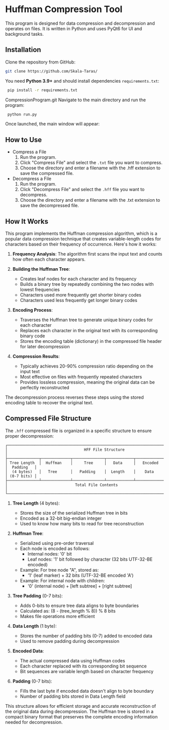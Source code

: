 # Huffman Compression Tool
This program is designed for data compression and decompression and operates on files. It is written in Python and uses PyQt6 for UI and background tasks.

## Installation
Clone the repository from GitHub:

```bash
git clone https://github.com/Skala-Taras/
```
You need __Python 3.9+__ and should install dependencies `requirements.txt`:
``` bash
 pip install -r requirements.txt
```
CompressionProgram.git
Navigate to the main directory and run the program:

```bash
 python run.py 
```

Once launched, the main window will appear:


## How to Use
- Compress a File
  1. Run the program.
  2. Click "Compress File" and select the `.txt` file you want to compress.
  3. Choose the directory and enter a filename with the .hff extension to save the compressed file.
- Decompress a File
  1. Run the program.
  2. Click "Decompress File" and select the `.hff` file you want to decompress.
  3. Choose the directory and enter a filename with the .txt extension to save the decompressed file.

## How It Works

This program implements the Huffman compression algorithm, which is a popular data compression technique that creates variable-length codes for characters based on their frequency of occurrence. Here's how it works:

1. **Frequency Analysis**: The algorithm first scans the input text and counts how often each character appears.

2. **Building the Huffman Tree**:
   - Creates leaf nodes for each character and its frequency
   - Builds a binary tree by repeatedly combining the two nodes with lowest frequencies
   - Characters used more frequently get shorter binary codes
   - Characters used less frequently get longer binary codes

3. **Encoding Process**:
   - Traverses the Huffman tree to generate unique binary codes for each character
   - Replaces each character in the original text with its corresponding binary code
   - Stores the encoding table (dictionary) in the compressed file header for later decompression

4. **Compression Results**:
   - Typically achieves 20-90% compression ratio depending on the input text
   - Most effective on files with frequently repeated characters
   - Provides lossless compression, meaning the original data can be perfectly reconstructed

The decompression process reverses these steps using the stored encoding table to recover the original text.

## Compressed File Structure
The `.hff` compressed file is organized in a specific structure to ensure proper decompression:

```
┌────────────────────────────────────────────────────────────────────────────────────┐
│                                  HFF File Structure                                │
├──────────────┬─────────────┬──────────────┬────────────┬──────────────┬────────────┤ 
│ Tree Length  │  Huffman    │     Tree     │   Data     │   Encoded    │  Padding   │ 
│  (4 bytes)   │   Tree      │   Padding    │  Length    │    Data      │ (0-7 bits) │ 
├──────────────┴─────────────┴──────────────┴────────────┴──────────────┴────────────┤ 
│                              Total File Contents                                   │
└────────────────────────────────────────────────────────────────────────────────────┘
```

1. **Tree Length** (4 bytes):
   - Stores the size of the serialized Huffman tree in bits
   - Encoded as a 32-bit big-endian integer
   - Used to know how many bits to read for tree reconstruction

2. **Huffman Tree**:
   - Serialized using pre-order traversal
   - Each node is encoded as follows:
     - Internal nodes: '0' bit
     - Leaf nodes: '1' bit followed by character (32 bits UTF-32-BE encoded)
   - Example: For tree node "A", stored as:
     - '1' (leaf marker) + 32 bits (UTF-32-BE encoded 'A')
   - Example: For internal node with children:
     - '0' (internal node) + [left subtree] + [right subtree]

3. **Tree Padding** (0-7 bits):
   - Adds 0-bits to ensure tree data aligns to byte boundaries
   - Calculated as: (8 - (tree_length % 8)) % 8 bits
   - Makes file operations more efficient

4. **Data Length** (1 byte):
   - Stores the number of padding bits (0-7) added to encoded data
   - Used to remove padding during decompression

5. **Encoded Data**:
   - The actual compressed data using Huffman codes
   - Each character replaced with its corresponding bit sequence
   - Bit sequences are variable length based on character frequency

6. **Padding** (0-7 bits):
   - Fills the last byte if encoded data doesn't align to byte boundary
   - Number of padding bits stored in Data Length field

This structure allows for efficient storage and accurate reconstruction of the original data during decompression. The Huffman tree is stored in a compact binary format that preserves the complete encoding information needed for decompression.